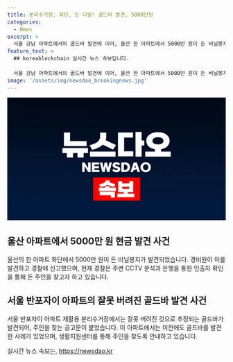 ```yaml
---
title: 분리수거장, 화단, 돈 다발! 골드바 발견, 5000만원
categories:
  - News
excerpt: >
  서울 강남 아파트에서의 골드바 발견에 이어, 울산 한 아파트에서 5000만 원이 든 비닐봉지가 화단에서 발견됐다. 경비원이 돈다발을 발견하자 경찰에 신고했고, 현재 돈 주인을 찾기 위해 수사 중이다. 지난달 서초구 아파트에서도 골드바가 발견돼 주인 찾기에 관심이 쏠리고 있다. 생활지원센터는 관련 주민들에게 확인절차를 거친 후 골드바를 찾아가도록 요청하고 있다.
feature_text: >
  ## koreablockchain 실시간 뉴스 속보입니다.

  서울 강남 아파트에서의 골드바 발견에 이어, 울산 한 아파트에서 5000만 원이 든 비닐봉지가 화단에서 발견됐다. 경비원이 돈다발을 발견하자 경찰에 신고했고, 현재 돈 주인을 찾기 위해 수사 중이다. 지난달 서초구 아파트에서도 골드바가 발견돼 주인 찾기에 관심이 쏠리고 있다. 생활지원센터는 관련 주민들에게 확인절차를 거친 후 골드바를 찾아가도록 요청하고 있다.
image: '/assets/img/newsdao_breakingnews.jpg'
---
```


<p><img src="/assets/img/newsdao_breakingnews.jpg" alt="koreablockchain 속보" /></p>

<h2 data-ke-size="size26">울산 아파트에서 5000만 원 현금 발견 사건</h2>

<p data-ke-size="size16">울산의 한 아파트 화단에서 5000만 원이 든 비닐봉지가 발견되었습니다. 경비원이 이를 발견하고 경찰에 신고했으며, 현재 경찰은 주변 CCTV 분석과 은행을 통한 인출자 확인을 통해 돈 주인을 찾고자 하고 있습니다.</p>

<h2 data-ke-size="size26">서울 반포자이 아파트의 잘못 버려진 골드바 발견 사건</h2>

<p data-ke-size="size16">서울 반포자이 아파트 재활용 분리수거장에서는 잘못 버려진 것으로 추정되는 골드바가 발견되어, 주인을 찾는 공고문이 붙었습니다. 이 아파트에서는 이전에도 골드바를 발견한 사례가 있었으며, 생활지원센터를 통해 주인을 찾도록 안내하고 있습니다.</p>
실시간 뉴스 속보는, <a href="https://newsdao.kr" rel="dofollow">https://newsdao.kr</a>


